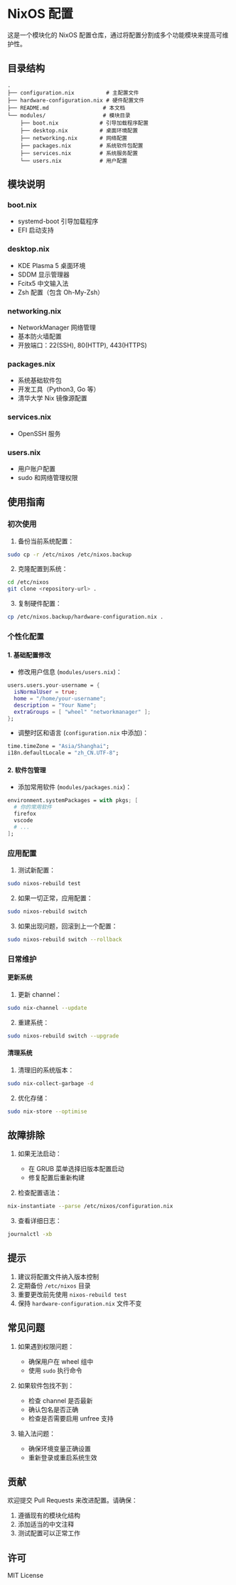 # NixOS 配置

这是一个模块化的 NixOS 配置仓库，通过将配置分割成多个功能模块来提高可维护性。

## 目录结构

```
.
├── configuration.nix          # 主配置文件
├── hardware-configuration.nix # 硬件配置文件
├── README.md                 # 本文档
└── modules/                  # 模块目录
    ├── boot.nix             # 引导加载程序配置
    ├── desktop.nix          # 桌面环境配置
    ├── networking.nix       # 网络配置
    ├── packages.nix         # 系统软件包配置
    ├── services.nix         # 系统服务配置
    └── users.nix            # 用户配置
```

## 模块说明

### boot.nix
- systemd-boot 引导加载程序
- EFI 启动支持

### desktop.nix
- KDE Plasma 5 桌面环境
- SDDM 显示管理器
- Fcitx5 中文输入法
- Zsh 配置（包含 Oh-My-Zsh）

### networking.nix
- NetworkManager 网络管理
- 基本防火墙配置
- 开放端口：22(SSH), 80(HTTP), 443(HTTPS)

### packages.nix
- 系统基础软件包
- 开发工具（Python3, Go 等）
- 清华大学 Nix 镜像源配置

### services.nix
- OpenSSH 服务

### users.nix
- 用户账户配置
- sudo 和网络管理权限

## 使用指南

### 初次使用

1. 备份当前系统配置：
```bash
sudo cp -r /etc/nixos /etc/nixos.backup
```

2. 克隆配置到系统：
```bash
cd /etc/nixos
git clone <repository-url> .
```

3. 复制硬件配置：
```bash
cp /etc/nixos.backup/hardware-configuration.nix .
```

### 个性化配置

#### 1. 基础配置修改

- 修改用户信息 (`modules/users.nix`)：
```nix
users.users.your-username = {
  isNormalUser = true;
  home = "/home/your-username";
  description = "Your Name";
  extraGroups = [ "wheel" "networkmanager" ];
};
```

- 调整时区和语言 (`configuration.nix` 中添加)：
```nix
time.timeZone = "Asia/Shanghai";
i18n.defaultLocale = "zh_CN.UTF-8";
```

#### 2. 软件包管理

- 添加常用软件 (`modules/packages.nix`)：
```nix
environment.systemPackages = with pkgs; [
  # 你的常用软件
  firefox
  vscode
  # ...
];
```

### 应用配置

1. 测试新配置：
```bash
sudo nixos-rebuild test
```

2. 如果一切正常，应用配置：
```bash
sudo nixos-rebuild switch
```

3. 如果出现问题，回滚到上一个配置：
```bash
sudo nixos-rebuild switch --rollback
```

### 日常维护

#### 更新系统

1. 更新 channel：
```bash
sudo nix-channel --update
```

2. 重建系统：
```bash
sudo nixos-rebuild switch --upgrade
```

#### 清理系统

1. 清理旧的系统版本：
```bash
sudo nix-collect-garbage -d
```

2. 优化存储：
```bash
sudo nix-store --optimise
```

## 故障排除

1. 如果无法启动：
   - 在 GRUB 菜单选择旧版本配置启动
   - 修复配置后重新构建

2. 检查配置语法：
```bash
nix-instantiate --parse /etc/nixos/configuration.nix
```

3. 查看详细日志：
```bash
journalctl -xb
```

## 提示

1. 建议将配置文件纳入版本控制
2. 定期备份 `/etc/nixos` 目录
3. 重要更改前先使用 `nixos-rebuild test`
4. 保持 `hardware-configuration.nix` 文件不变

## 常见问题

1. 如果遇到权限问题：
   - 确保用户在 wheel 组中
   - 使用 `sudo` 执行命令

2. 如果软件包找不到：
   - 检查 channel 是否最新
   - 确认包名是否正确
   - 检查是否需要启用 unfree 支持

3. 输入法问题：
   - 确保环境变量正确设置
   - 重新登录或重启系统生效

## 贡献

欢迎提交 Pull Requests 来改进配置。请确保：
1. 遵循现有的模块化结构
2. 添加适当的中文注释
3. 测试配置可以正常工作

## 许可

MIT License
